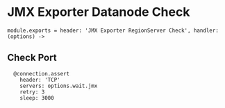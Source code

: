 
# JMX Exporter Datanode Check

    module.exports = header: 'JMX Exporter RegionServer Check', handler: (options) ->

## Check Port

      @connection.assert
        header: 'TCP'
        servers: options.wait.jmx
        retry: 3
        sleep: 3000
